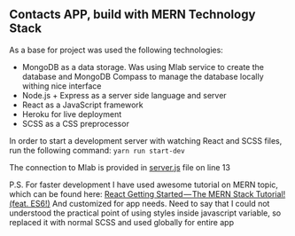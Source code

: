 ## Contacts APP, build with MERN Technology Stack

As a base for project was used the following technologies:
 - MongoDB as a data storage. Was using Mlab service to create the database and MongoDB Compass to manage the database locally withing nice interface
 - Node.js + Express as a server side language and server
 - React as a JavaScript framework
 - Heroku for live deployment
 - SCSS as a CSS preprocessor


In order to start a development server with watching React and SCSS files, run the following command:
`yarn run start-dev`

The connection to Mlab is provided in [server.js](/server.js#L14) file on line 13


P.S. For faster development I have used awesome tutorial on MERN topic, which can be found here:
[React Getting Started — The MERN Stack Tutorial! (feat. ES6!)](https://medium.com/@bryantheastronaut/react-getting-started-the-mern-stack-tutorial-feat-es6-de1a2886be50)
And customized for app needs.
Need to say that I could not understood the practical point of using styles inside javascript variable, so replaced it with normal SCSS and used globally for entire app


